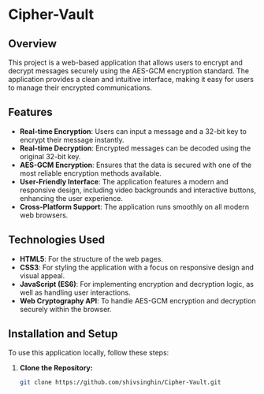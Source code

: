 # Cipher-Vault
## Overview
This project is a web-based application that allows users to encrypt and decrypt messages securely using the AES-GCM encryption standard. The application provides a clean and intuitive interface, making it easy for users to manage their encrypted communications.

## Features
- **Real-time Encryption**: Users can input a message and a 32-bit key to encrypt their message instantly.
- **Real-time Decryption**: Encrypted messages can be decoded using the original 32-bit key.
- **AES-GCM Encryption**: Ensures that the data is secured with one of the most reliable encryption methods available.
- **User-Friendly Interface**: The application features a modern and responsive design, including video backgrounds and interactive buttons, enhancing the user experience.
- **Cross-Platform Support**: The application runs smoothly on all modern web browsers.

## Technologies Used
- **HTML5**: For the structure of the web pages.
- **CSS3**: For styling the application with a focus on responsive design and visual appeal.
- **JavaScript (ES6)**: For implementing encryption and decryption logic, as well as handling user interactions.
- **Web Cryptography API**: To handle AES-GCM encryption and decryption securely within the browser.

## Installation and Setup
To use this application locally, follow these steps:

1. **Clone the Repository:**
   ```bash
   git clone https://github.com/shivsinghin/Cipher-Vault.git
